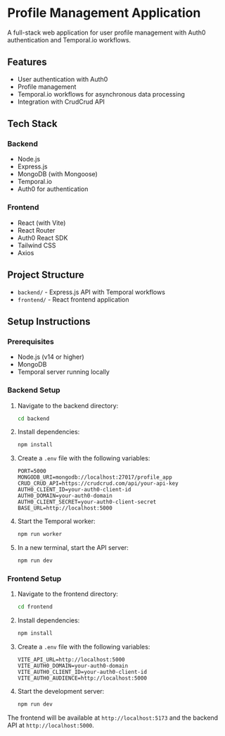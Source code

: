 # Profile Management Application

A full-stack web application for user profile management with Auth0 authentication and Temporal.io workflows.

## Features

- User authentication with Auth0
- Profile management
- Temporal.io workflows for asynchronous data processing
- Integration with CrudCrud API

## Tech Stack

### Backend
- Node.js
- Express.js
- MongoDB (with Mongoose)
- Temporal.io
- Auth0 for authentication

### Frontend
- React (with Vite)
- React Router
- Auth0 React SDK
- Tailwind CSS
- Axios

## Project Structure

- `backend/` - Express.js API with Temporal workflows
- `frontend/` - React frontend application

## Setup Instructions

### Prerequisites
- Node.js (v14 or higher)
- MongoDB
- Temporal server running locally

### Backend Setup
1. Navigate to the backend directory:
   ```bash
   cd backend
   ```

2. Install dependencies:
   ```bash
   npm install
   ```

3. Create a `.env` file with the following variables:
   ```
   PORT=5000
   MONGODB_URI=mongodb://localhost:27017/profile_app
   CRUD_CRUD_API=https://crudcrud.com/api/your-api-key
   AUTH0_CLIENT_ID=your-auth0-client-id
   AUTH0_DOMAIN=your-auth0-domain
   AUTH0_CLIENT_SECRET=your-auth0-client-secret
   BASE_URL=http://localhost:5000
   ```

4. Start the Temporal worker:
   ```bash
   npm run worker
   ```

5. In a new terminal, start the API server:
   ```bash
   npm run dev
   ```

### Frontend Setup
1. Navigate to the frontend directory:
   ```bash
   cd frontend
   ```

2. Install dependencies:
   ```bash
   npm install
   ```

3. Create a `.env` file with the following variables:
   ```
   VITE_API_URL=http://localhost:5000
   VITE_AUTH0_DOMAIN=your-auth0-domain
   VITE_AUTH0_CLIENT_ID=your-auth0-client-id
   VITE_AUTH0_AUDIENCE=http://localhost:5000
   ```

4. Start the development server:
   ```bash
   npm run dev
   ```

The frontend will be available at `http://localhost:5173` and the backend API at `http://localhost:5000`. 
